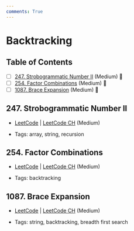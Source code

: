 ```yaml
---
comments: True
---
```


# Backtracking

## Table of Contents

- [ ] [247. Strobogrammatic Number II](https://leetcode.cn/problems/strobogrammatic-number-ii/) (Medium) 👑
- [ ] [254. Factor Combinations](https://leetcode.cn/problems/factor-combinations/) (Medium) 👑
- [ ] [1087. Brace Expansion](https://leetcode.cn/problems/brace-expansion/) (Medium) 👑

## 247. Strobogrammatic Number II

-   [LeetCode](https://leetcode.com/problems/strobogrammatic-number-ii/) | [LeetCode CH](https://leetcode.cn/problems/strobogrammatic-number-ii/) (Medium)

-   Tags: array, string, recursion
## 254. Factor Combinations

-   [LeetCode](https://leetcode.com/problems/factor-combinations/) | [LeetCode CH](https://leetcode.cn/problems/factor-combinations/) (Medium)

-   Tags: backtracking
## 1087. Brace Expansion

-   [LeetCode](https://leetcode.com/problems/brace-expansion/) | [LeetCode CH](https://leetcode.cn/problems/brace-expansion/) (Medium)

-   Tags: string, backtracking, breadth first search
